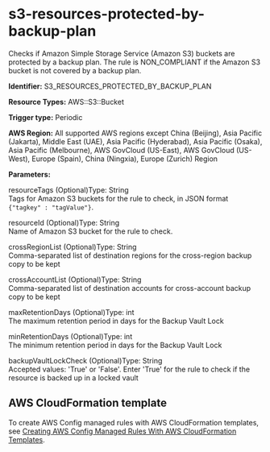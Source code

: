 # s3\-resources\-protected\-by\-backup\-plan<a name="s3-resources-protected-by-backup-plan"></a>

Checks if Amazon Simple Storage Service \(Amazon S3\) buckets are protected by a backup plan\. The rule is NON\_COMPLIANT if the Amazon S3 bucket is not covered by a backup plan\. 

**Identifier:** S3\_RESOURCES\_PROTECTED\_BY\_BACKUP\_PLAN

**Resource Types:** AWS::S3::Bucket

**Trigger type:** Periodic

**AWS Region:** All supported AWS regions except China \(Beijing\), Asia Pacific \(Jakarta\), Middle East \(UAE\), Asia Pacific \(Hyderabad\), Asia Pacific \(Osaka\), Asia Pacific \(Melbourne\), AWS GovCloud \(US\-East\), AWS GovCloud \(US\-West\), Europe \(Spain\), China \(Ningxia\), Europe \(Zurich\) Region

**Parameters:**

resourceTags \(Optional\)Type: String  
Tags for Amazon S3 buckets for the rule to check, in JSON format `{"tagkey" : "tagValue"}`\.

resourceId \(Optional\)Type: String  
Name of Amazon S3 bucket for the rule to check\.

crossRegionList \(Optional\)Type: String  
Comma\-separated list of destination regions for the cross\-region backup copy to be kept

crossAccountList \(Optional\)Type: String  
Comma\-separated list of destination accounts for cross\-account backup copy to be kept

maxRetentionDays \(Optional\)Type: int  
The maximum retention period in days for the Backup Vault Lock

minRetentionDays \(Optional\)Type: int  
The minimum retention period in days for the Backup Vault Lock

backupVaultLockCheck \(Optional\)Type: String  
Accepted values: 'True' or 'False'\. Enter 'True' for the rule to check if the resource is backed up in a locked vault

## AWS CloudFormation template<a name="w2aac12c33c15b9d551c17"></a>

To create AWS Config managed rules with AWS CloudFormation templates, see [Creating AWS Config Managed Rules With AWS CloudFormation Templates](aws-config-managed-rules-cloudformation-templates.md)\.
